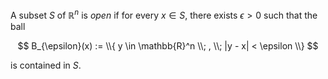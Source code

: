 A subset $S$ of $\mathbb{R}^n$ is *open* if for every $x \in S$, there exists $\epsilon > 0$ such that the ball

$$
B_{\epsilon}(x) := \\{ y \in \mathbb{R}^n \\; , \\; |y - x| < \epsilon \\}
$$

is contained in $S$.
